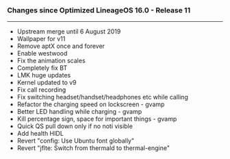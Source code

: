 ### Changes since Optimized LineageOS 16.0 - Release 11

---------------------------------------------------
* Upstream merge until 6 August 2019
* Wallpaper for v11
* Remove aptX once and forever
* Enable westwood
* Fix the animation scales
* Completely fix BT
* LMK huge updates
* Kernel updated to v9 
* Fix call recording
* Fix switching headset/handset/headphones etc while calling
* Refactor the charging speed on lockscreen - gvamp
* Better LED handling while charging - gvamp
* Kill percentage sign, space for important things - gvamp
* Quick QS pull down only if no noti visible
* Add health HIDL
* Revert "config: Use Ubuntu font globally" 
* Revert "jflte: Switch from thermald to thermal-engine"

